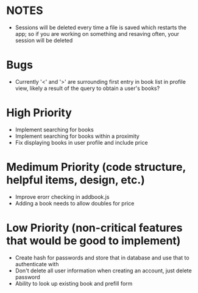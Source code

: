 # NOTES
* Sessions will be deleted every time a file is saved which restarts the app; so if you are working on something and resaving often, your session will be deleted


# Bugs
* Currently '<' and '>' are surrounding first entry in book list in profile view, likely a result of the query to obtain a user's books?

# High Priority
* Implement searching for books
* Implement searching for books within a proximity
* Fix displaying books in user profile and include price

# Medimum Priority (code structure, helpful items, design, etc.)
* Improve erorr checking in addbook.js
* Adding a book needs to allow doubles for price

# Low Priority (non-critical features that would be good to implement)

* Create hash for passwords and store that in database and use that to authenticate with
* Don't delete all user information when creating an account, just delete password
* Ability to look up existing book and prefill form